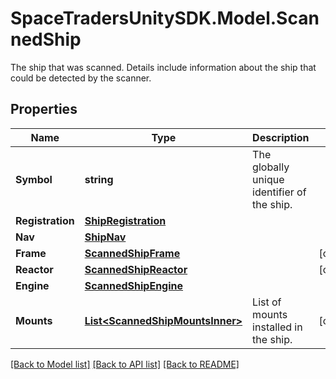 # SpaceTradersUnitySDK.Model.ScannedShip
The ship that was scanned. Details include information about the ship that could be detected by the scanner.

## Properties

Name | Type | Description | Notes
------------ | ------------- | ------------- | -------------
**Symbol** | **string** | The globally unique identifier of the ship. | 
**Registration** | [**ShipRegistration**](ShipRegistration.md) |  | 
**Nav** | [**ShipNav**](ShipNav.md) |  | 
**Frame** | [**ScannedShipFrame**](ScannedShipFrame.md) |  | [optional] 
**Reactor** | [**ScannedShipReactor**](ScannedShipReactor.md) |  | [optional] 
**Engine** | [**ScannedShipEngine**](ScannedShipEngine.md) |  | 
**Mounts** | [**List&lt;ScannedShipMountsInner&gt;**](ScannedShipMountsInner.md) | List of mounts installed in the ship. | [optional] 

[[Back to Model list]](../README.md#documentation-for-models) [[Back to API list]](../README.md#documentation-for-api-endpoints) [[Back to README]](../README.md)

